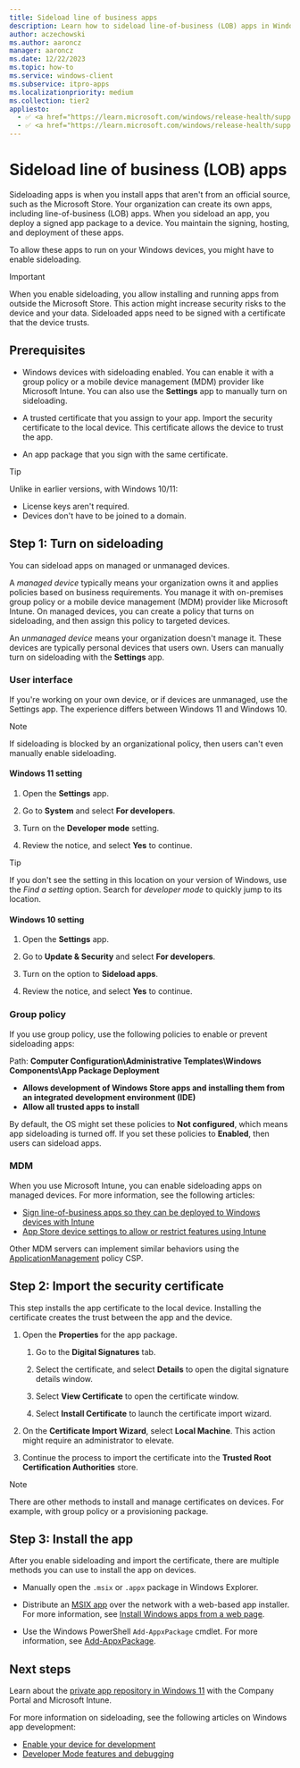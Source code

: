 ```yaml
---
title: Sideload line of business apps
description: Learn how to sideload line-of-business (LOB) apps in Windows client operating systems. When you sideload an app, you deploy a signed app package to a device.
author: aczechowski
ms.author: aaroncz
manager: aaroncz
ms.date: 12/22/2023
ms.topic: how-to
ms.service: windows-client
ms.subservice: itpro-apps
ms.localizationpriority: medium
ms.collection: tier2
appliesto:
  - ✅ <a href="https://learn.microsoft.com/windows/release-health/supported-versions-windows-client" target="_blank">Windows 11</a>
  - ✅ <a href="https://learn.microsoft.com/windows/release-health/supported-versions-windows-client" target="_blank">Windows 10</a>
---
```


# Sideload line of business (LOB) apps

Sideloading apps is when you install apps that aren't from an official source, such as the Microsoft Store. Your organization can create its own apps, including line-of-business (LOB) apps. When you sideload an app, you deploy a signed app package to a device. You maintain the signing, hosting, and deployment of these apps.

To allow these apps to run on your Windows devices, you might have to enable sideloading.

> [!IMPORTANT]
> When you enable sideloading, you allow installing and running apps from outside the Microsoft Store. This action might increase security risks to the device and your data. Sideloaded apps need to be signed with a certificate that the device trusts.

## Prerequisites

- Windows devices with sideloading enabled. You can enable it with a group policy or a mobile device management (MDM) provider like Microsoft Intune. You can also use the **Settings** app to manually turn on sideloading.

- A trusted certificate that you assign to your app. Import the security certificate to the local device. This certificate allows the device to trust the app.

- An app package that you sign with the same certificate.

> [!TIP]
> Unlike in earlier versions, with Windows 10/11:
>
> - License keys aren't required.
> - Devices don't have to be joined to a domain.

## Step 1: Turn on sideloading

You can sideload apps on managed or unmanaged devices.

A *managed device* typically means your organization owns it and applies policies based on business requirements. You manage it with on-premises group policy or a mobile device management (MDM) provider like Microsoft Intune. On managed devices, you can create a policy that turns on sideloading, and then assign this policy to targeted devices.

An *unmanaged device* means your organization doesn't manage it. These devices are typically personal devices that users own. Users can manually turn on sideloading with the **Settings** app.

### User interface

If you're working on your own device, or if devices are unmanaged, use the Settings app. The experience differs between Windows 11 and Windows 10.

> [!NOTE]
> If sideloading is blocked by an organizational policy, then users can't even manually enable sideloading.

#### Windows 11 setting

1. Open the **Settings** app.

1. Go to **System** and select **For developers**.

1. Turn on the **Developer mode** setting.

1. Review the notice, and select **Yes** to continue.

> [!TIP]
> If you don't see the setting in this location on your version of Windows, use the *Find a setting* option. Search for *developer mode* to quickly jump to its location.

#### Windows 10 setting

1. Open the **Settings** app.

1. Go to **Update & Security** and select **For developers**.

1. Turn on the option to **Sideload apps**.

1. Review the notice, and select **Yes** to continue.

### Group policy

If you use group policy, use the following policies to enable or prevent sideloading apps:

Path: **Computer Configuration\Administrative Templates\Windows Components\App Package Deployment**

- **Allows development of Windows Store apps and installing them from an integrated development environment (IDE)**
- **Allow all trusted apps to install**

By default, the OS might set these policies to **Not configured**, which means app sideloading is turned off. If you set these policies to **Enabled**, then users can sideload apps.

### MDM

When you use Microsoft Intune, you can enable sideloading apps on managed devices. For more information, see the following articles:

- [Sign line-of-business apps so they can be deployed to Windows devices with Intune](/mem/intune/apps/app-sideload-windows)
- [App Store device settings to allow or restrict features using Intune](/mem/intune/configuration/device-restrictions-windows-10#app-store)

Other MDM servers can implement similar behaviors using the [ApplicationManagement](/windows/client-management/mdm/policy-csp-applicationmanagement) policy CSP.

## Step 2: Import the security certificate

This step installs the app certificate to the local device. Installing the certificate creates the trust between the app and the device.

1. Open the **Properties** for the app package.

    1. Go to the **Digital Signatures** tab.

    1. Select the certificate, and select **Details** to open the digital signature details window.

    1. Select **View Certificate** to open the certificate window.

    1. Select **Install Certificate** to launch the certificate import wizard.

1. On the **Certificate Import Wizard**, select **Local Machine**. This action might require an administrator to elevate.

1. Continue the process to import the certificate into the **Trusted Root Certification Authorities** store.

> [!NOTE]
> There are other methods to install and manage certificates on devices. For example, with group policy or a provisioning package.

## Step 3: Install the app

After you enable sideloading and import the certificate, there are multiple methods you can use to install the app on devices.

- Manually open the `.msix` or `.appx` package in Windows Explorer.

- Distribute an [MSIX app](/windows/msix/overview) over the network with a web-based app installer. For more information, see [Install Windows apps from a web page](/windows/msix/app-installer/installing-windows10-apps-web).

- Use the Windows PowerShell `Add-AppxPackage` cmdlet. For more information, see [Add-AppxPackage](/powershell/module/appx/add-appxpackage).

## Next steps

Learn about the [private app repository in Windows 11](private-app-repository-mdm-company-portal-windows-11.md) with the Company Portal and Microsoft Intune.

For more information on sideloading, see the following articles on Windows app development:

- [Enable your device for development](/windows/apps/get-started/enable-your-device-for-development)
- [Developer Mode features and debugging](/windows/apps/get-started/developer-mode-features-and-debugging)
